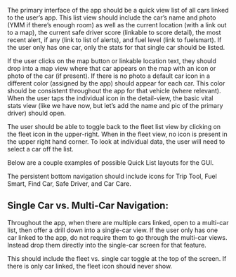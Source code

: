 The primary interface of the app should be a quick view list of all cars linked to the user’s app. This list view should include the car’s name and photo (YMM if there’s enough room) as well as the current location (with a link out to a map), the current safe driver score (linkable to score detail), the most recent alert, if any (link to list of alerts), and fuel level (link to fuelsmart). If the user only has one car, only the stats for that single car should be listed. 

If the user clicks on the map button or linkable location text, they should drop into a map view where that car appears on the map with an icon or photo of the car (if present). If there is no photo a default car icon in a different color (assigned by the app) should appear for each car. This color should be consistent throughout the app for that vehicle (where relevant).  When the user taps the individual icon in the detail-view, the basic vital stats view (like we have now, but let’s add the name and pic of the primary driver) should open. 

The user should be able to toggle back to the fleet list view by clicking on the fleet icon in the upper-right. When in the fleet view, no icon is present in the upper right hand corner. To look at individual data, the user will need to select a car off the list.

Below are a couple examples of possible Quick List layouts for the GUI.
 
 
The persistent bottom navigation should include icons for Trip Tool, Fuel Smart, Find Car, Safe Driver, and Car Care. 

## Single Car vs. Multi-Car Navigation:

Throughout the app, when there are multiple cars linked, open to a multi-car list, then offer a drill down into a single-car view. If the user only has one car linked to the app, do not require them to go through the multi-car views. Instead drop them directly into the single-car screen for that feature. 

This should include the fleet vs. single car toggle at the top of the screen. If there is only car linked, the fleet icon should never show.
